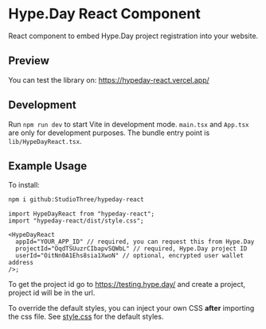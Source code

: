 # Hype.Day React Component

React component to embed Hype.Day project registration into your website.

## Preview

You can test the library on: https://hypeday-react.vercel.app/

## Development

Run `npm run dev` to start Vite in development mode. `main.tsx` and `App.tsx` are only for development purposes. The bundle entry point is `lib/HypeDayReact.tsx`.

## Example Usage

To install:

```bash
npm i github:StudioThree/hypeday-react
```

```tsx
import HypeDayReact from "hypeday-react";
import "hypeday-react/dist/style.css";

<HypeDayReact
  appId="YOUR_APP_ID" // required, you can request this from Hype.Day
  projectId="OqdTSUuzrCIbapvSQWbL" // required, Hype.Day project ID
  userId="OitNn0A1Ehs8sia1XwoN" // optional, encrypted user wallet address
/>;
```
To get the project id go to https://testing.hype.day/ and create a project, project id will be in the url.

To override the default styles, you can inject your own CSS **after** importing the css file. See [style.css](src/lib/style.css) for the default styles.
